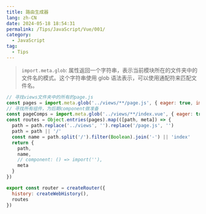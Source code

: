 ```yaml
---
title: 路由生成器
lang: zh-CN
date: 2024-05-18 18:54:31
permalink: /Tips/JavaScript/Vue/001/
category:
  - JavaScript
tag:
  - Tips
---
```


> `import.meta.glob`: 属性返回一个字符串，表示当前模块所在的文件夹中的文件名的模式。这个字符串使用 glob 语法表示，可以使用通配符来匹配文件名。

```js {2,4,6,7}
// 寻找views文件夹中的所有的page.js
const pages = import.meta.glob('../views/**/page.js', { eager: true, import: 'default' })
// 寻找所有组件，为后期component做准备
const pageComps = import.meta.glob('../views/**/index.vue', { eager: true })
const routes = Object.entries(pages).map(([path, meta]) => {
  path = path.replace('../views', '').replace('/page.js', '')
  path = path || '/'
  const name = path.split('/').filter(Boolean).join('-') || 'index'
  return {
    path,
    name,
    // component: () => import(''), 
    meta
  }
})

export const router = createRouter({
  history: createWebHistory(),
  routes
})
```

